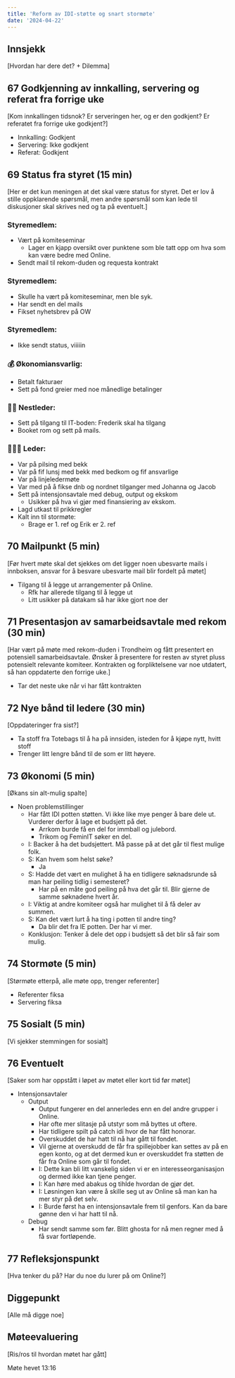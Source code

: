 ```yaml
---
title: 'Reform av IDI-støtte og snart stormøte'
date: '2024-04-22'
---
```


## Innsjekk

[Hvordan har dere det? + Dilemma]

## 67 Godkjenning av innkalling, servering og referat fra forrige uke

[Kom innkallingen tidsnok? Er serveringen her, og er den godkjent? Er referatet fra forrige uke godkjent?]

- Innkalling: Godkjent  
- Servering: Ikke godkjent  
- Referat: Godkjent  

## 69 Status fra styret (15 min)

[Her er det kun meningen at det skal være status for styret. Det er lov å stille oppklarende spørsmål, men andre spørsmål som kan lede til diskusjoner skal skrives ned og ta på eventuelt.]

### **Styremedlem**:

- Vært på komiteseminar
    - Lager en kjapp oversikt over punktene som ble tatt opp om hva som kan være bedre med Online.
- Sendt mail til rekom-duden og requesta kontrakt

### **Styremedlem**:

- Skulle ha vært på komiteseminar, men ble syk.
- Har sendt en del mails
- Fikset nyhetsbrev på OW

### **Styremedlem**:

- Ikke sendt status, viiiiin

### **💰** Økonomiansvarlig:

- Betalt fakturaer
- Sett på fond greier med noe månedlige betalinger

### 👨🏼 Nestleder:

- Sett på tilgang til IT-boden: Frederik skal ha tilgang
- Booket rom og sett på mails.

### 🧔🏼‍♂️ Leder:

- Var på pilsing med bekk
- Var på fif lunsj med bekk med bedkom og fif ansvarlige
- Var på linjeledermøte
- Var med på å fikse dnb og nordnet tilganger med Johanna og Jacob
- Sett på intensjonsavtale med debug, output og ekskom
    - Usikker på hva vi gjør med finansiering av ekskom.
- Lagd utkast til prikkregler 
- Kalt inn til stormøte:
    - Brage er 1. ref og Erik er 2. ref

## 70 Mailpunkt (5 min)

[Før hvert møte skal det sjekkes om det ligger noen ubesvarte mails i innboksen, ansvar for å besvare ubesvarte mail blir fordelt på møtet]

- Tilgang til å legge ut arrangementer på Online.
    - Rfk har allerede tilgang til å legge ut 
    - Litt usikker på datakam så har ikke gjort noe der

## 71 Presentasjon av samarbeidsavtale med rekom (30 min)

[Har vært på møte med rekom-duden i Trondheim og fått presentert en potensiell samarbeidsavtale. Ønsker å presentere for resten av styret pluss potensielt relevante komiteer. Kontrakten og forpliktelsene var noe utdatert, så han oppdaterte den forrige uke.]

- Tar det neste uke når vi har fått kontrakten

## 72 Nye bånd til ledere (30 min)

[Oppdateringer fra sist?]

- Ta stoff fra Totebags til å ha på innsiden, isteden for å kjøpe nytt, hvitt stoff
- Trenger litt lengre bånd til de som er litt høyere.

## 73 Økonomi (5 min)

[Økans sin alt-mulig spalte]

- Noen problemstillinger
    - Har fått IDI potten støtten. Vi ikke like mye penger å bare dele ut. Vurderer derfor å lage et budsjett på det. 
        - Arrkom burde få en del for immball og julebord.
        - Trikom og FeminIT søker en del.
    - I: Backer å ha det budsjettert. Må passe på at det går til flest mulige folk.
    - S: Kan hvem som helst søke?
        - Ja
    - S: Hadde det vært en mulighet å ha en tidligere søknadsrunde så man har peiling tidlig i semesteret?
        - Har på en måte god peiling på hva det går til. Blir gjerne de samme søknadene hvert år.
    - I: Viktig at andre komiteer også har mulighet til å få deler av summen.
    - S: Kan det vært lurt å ha ting i potten til andre ting?
        - Da blir det fra IE potten. Der har vi mer.
    - Konklusjon: Tenker å dele det opp i budsjett så det blir så fair som mulig.

## 74 Stormøte (5 min)

[Størmøte etterpå, alle møte opp, trenger referenter]

- Referenter fiksa
- Servering fiksa

## 75 Sosialt (5 min)

[Vi sjekker stemmingen for sosialt]

## 76 Eventuelt

[Saker som har oppstått i løpet av møtet eller kort tid før møtet]

- Intensjonsavtaler
    - Output
        - Output fungerer en del annerledes enn en del andre grupper i Online.
        - Har ofte mer slitasje på utstyr som må byttes ut oftere.
        - Har tidligere spilt på catch idi hvor de har fått honorar. 
        - Overskuddet de har hatt til nå har gått til fondet.
        - Vil gjerne at overskudd de får fra spillejobber kan settes av på en egen konto, og at det dermed kun er overskuddet fra støtten de får fra Online som går til fondet.
        - I: Dette kan bli litt vanskelig siden vi er en interesseorganisasjon og dermed ikke kan tjene penger.
        - I: Kan høre med abakus og tihlde hvordan de gjør det.
        - I: Løsningen kan være å skille seg ut av Online så man kan ha mer styr på det selv.
        - I: Burde først ha en intensjonsavtale frem til genfors. Kan da bare gønne den vi har hatt til nå.
    - Debug
        - Har sendt samme som før. Blitt ghosta for nå men regner med å få svar fortløpende.

## 77 Refleksjonspunkt

[Hva tenker du på? Har du noe du lurer på om Online?]

## Diggepunkt

[Alle må digge noe]

## Møteevaluering

[Ris/ros til hvordan møtet har gått]

Møte hevet 13:16

